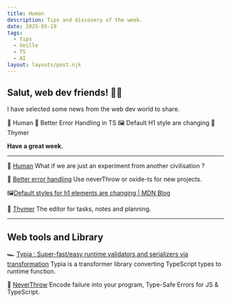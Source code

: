 ```yaml
---
title: Human
description: Tips and discovery of the week.
date: 2025-05-19
tags:
  - tips
  - Veille
  - TS
  - AI
layout: layouts/post.njk
---
```

## Salut, web dev friends! 🧑‍💻

I have selected some news  from the web dev world to share.

🤖 Human
🦺 Better Error Handling in TS
🖼️ Default H1 style are changing
📝 Thymer

**Have a great week.**

___

🤖 [Human](https://quarter--mile.com/Human)
What if we are just an experiment from another civilisation ?

🦺 [Better error handling](https://meowbark.dev/Better-error-handling)
Use neverThrow or oxide-ts for new projects.

🖼️[Default styles for h1 elements are changing | MDN Blog](https://developer.mozilla.org/en-US/blog/h1-element-styles/)

📝 [Thymer](https://thymer.com/)
The editor for tasks, notes and planning.

___

## Web tools and Library

🏎️ [Typia : Super-fast/easy runtime validators and serializers via transformation](https://github.com/samchon/typia)
Typia is a transformer library converting TypeScript types to runtime function.

🙅 [NeverThrow](https://github.com/supermacro/neverthrow)
Encode failure into your program, Type-Safe Errors for JS & TypeScript.